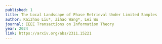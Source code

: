 ```yaml
---
published: 1
title: The Local Landscape of Phase Retrieval Under Limited Samples
author: Kaizhao Liu*, Zihao Wang*, Lei Wu
journal: IEEE Transactions on Information Theory
year: 2024
link: https://arxiv.org/abs/2311.15221
---
```


